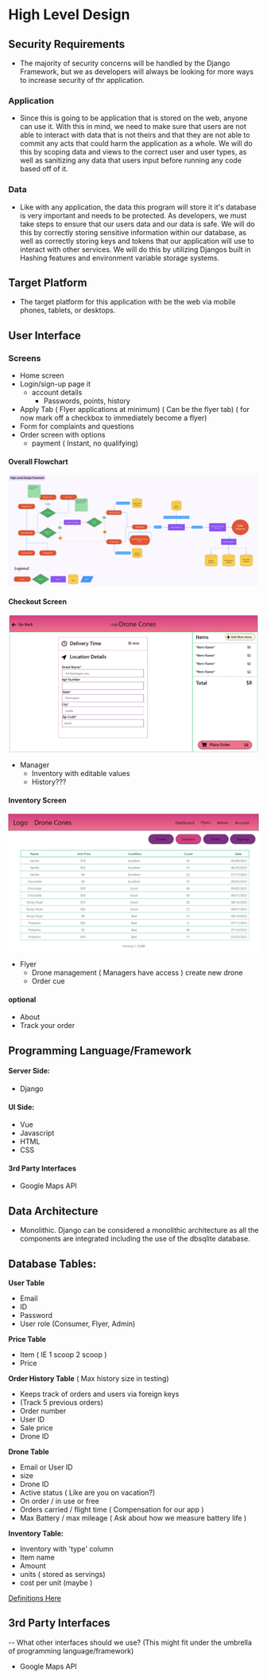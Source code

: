 # High Level Design

## Security Requirements
- The majority of security concerns will be handled by the Django Framework, but we as developers will always be looking for more ways to increase security of thr application. 
### Application
- Since this is going to be application that is stored on the web, anyone can use it. With this in mind, we need to make sure that users are not able to interact with data that is not theirs and that they are not able to commit any acts that could harm the application as a whole. We will do this by scoping data and views to the correct user and user types, as well as sanitizing any data that users input before running any code based off of it. 
### Data
- Like with any application, the data this program will store it it's database is very important and needs to be protected. As developers, we must take steps to ensure that our users data and our data is safe. We will do this by correctly storing sensitive information within our database, as well as correctly storing keys and tokens that our application will use to interact with other services. We will do this by utilizing Djangos built in Hashing features and environment variable storage systems. 

## Target Platform
- The target platform for this application with be the web via mobile phones, tablets, or desktops.
## User Interface

### Screens
- Home screen 
- Login/sign-up page it 
    - account details 
        - Passwords, points, history 
- Apply Tab ( Flyer applications at minimum) ( Can be the flyer tab)  ( for now mark off a checkbox to immediately become a flyer)
- Form for complaints and questions 
- Order screen with options 
    - payment ( Instant, no qualifying)
#### Overall Flowchart
![Overall Flowchart](md_images/Figma_Diagram.png)
#### Checkout Screen
![Checkout Screen](md_images/checkout_screen.png)
- Manager 
    - Inventory with editable values 
    - History???
#### Inventory Screen
![Inventory Screen](md_images/inventory_screen.jpg)
- Flyer 
    - Drone management ( Managers have access ) create new drone 
    - Order cue 
#### optional 
- About 
-   Track your order 

## Programming Language/Framework
#### Server Side:
- Django
#### UI Side:
- Vue
- Javascript
- HTML
- CSS
#### 3rd Party Interfaces
- Google Maps API
## Data Architecture
- Monolithic. Django can be considered a monolithic architecture as all the components are integrated including the use of the dbsqlite database.
## Database Tables:
**User Table**
- Email
- ID 
- Password
- User role (Consumer, Flyer, Admin)

**Price Table**
- Item  ( IE 1 scoop 2 scoop )
- Price 

**Order History Table**
( Max history size in testing)
- Keeps track of orders and users via foreign keys
- (Track 5 previous orders)
- Order number 
- User ID 
- Sale price 
- Drone ID

**Drone Table**
- Email or User ID 
- size 
- Drone ID
- Active status ( Like are you on vacation?)
- On order / in use or free 
- Orders carried / flight time  ( Compensation for our app )
- Max Battery / max mileage ( Ask about how we measure battery life )

**Inventory Table:**
- Inventory with 'type' column
- Item name 
- Amount 
- units ( stored as servings) 
- cost per unit (maybe )




[Definitions Here](https://gitlab.cs.usu.edu/erik.falor/fa23-cs3450-lecturenotes/-/tree/master/Module2/Lec09-Mon_Sep_18?ref_type=heads)
## 3rd Party Interfaces
-- What other interfaces should we use? (This might fit under the umbrella of programming language/framework)
- Google Maps API
